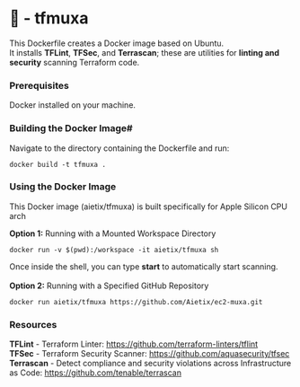 # 🌳 - tfmuxa # 
This Dockerfile creates a Docker image based on Ubuntu.  
It installs **TFLint**, **TFSec**, and **Terrascan**; these are utilities for **linting and security** scanning Terraform code.
  
  
### Prerequisites ###      
Docker installed on your machine.    


### Building the Docker Image# ## 
Navigate to the directory containing the Dockerfile and run:
```
docker build -t tfmuxa .
```

### Using the Docker Image ### 
This Docker image (aietix/tfmuxa) is built specifically for Apple Silicon CPU arch

**Option 1:** Running with a Mounted Workspace Directory

```
docker run -v $(pwd):/workspace -it aietix/tfmuxa sh
```

Once inside the shell, you can type **start** to automatically start scanning.  
<br>
**Option 2:** Running with a Specified GitHub Repository  
```
docker run aietix/tfmuxa https://github.com/Aietix/ec2-muxa.git
```


### Resources ###  
**TFLint** - Terraform Linter: https://github.com/terraform-linters/tflint  
**TFSec** - Terraform Security Scanner: https://github.com/aquasecurity/tfsec  
**Terrascan** - Detect compliance and security violations across Infrastructure as Code: https://github.com/tenable/terrascan  

